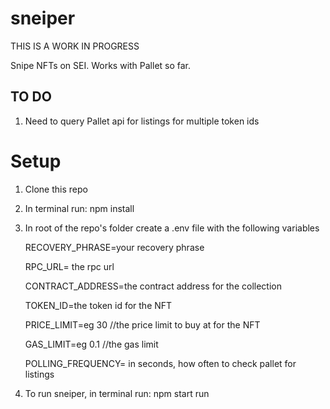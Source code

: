 # sneiper
THIS IS A WORK IN PROGRESS

Snipe NFTs on SEI. Works with Pallet so far.

## TO DO
1. Need to query Pallet api for listings for multiple token ids

# Setup
1. Clone this repo
2. In terminal run: npm install
3. In root of the repo's folder create a .env file with the following variables

   RECOVERY_PHRASE=your recovery phrase 
   
   RPC_URL= the rpc url
   
   CONTRACT_ADDRESS=the contract address for the collection
   
   TOKEN_ID=the token id for the NFT
   
   PRICE_LIMIT=eg 30 //the price limit to buy at for the NFT
   
   GAS_LIMIT=eg 0.1 //the gas limit
   
   POLLING_FREQUENCY= in seconds, how often to check pallet for listings
   
5. To run sneiper, in terminal run: npm start run
